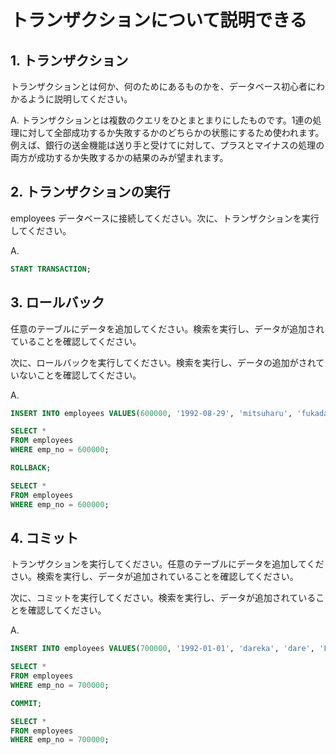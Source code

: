 # トランザクションについて説明できる

## 1. トランザクション

トランザクションとは何か、何のためにあるものかを、データベース初心者にわかるように説明してください。

A. 
トランザクションとは複数のクエリをひとまとまりにしたものです。1連の処理に対して全部成功するか失敗するかのどちらかの状態にするため使われます。
例えば、銀行の送金機能は送り手と受けてに対して、プラスとマイナスの処理の両方が成功するか失敗するかの結果のみが望まれます。

## 2. トランザクションの実行

employees データベースに接続してください。次に、トランザクションを実行してください。

A.

```sql
START TRANSACTION;
```

## 3. ロールバック

任意のテーブルにデータを追加してください。検索を実行し、データが追加されていることを確認してください。

次に、ロールバックを実行してください。検索を実行し、データの追加がされていないことを確認してください。

A.
```sql
INSERT INTO employees VALUES(600000, '1992-08-29', 'mitsuharu', 'fukada', 'M', '9999-01-01');

SELECT *
FROM employees
WHERE emp_no = 600000;

ROLLBACK;

SELECT *
FROM employees
WHERE emp_no = 600000;
```

## 4. コミット

トランザクションを実行してください。任意のテーブルにデータを追加してください。検索を実行し、データが追加されていることを確認してください。

次に、コミットを実行してください。検索を実行し、データが追加されていることを確認してください。

A.
```sql
INSERT INTO employees VALUES(700000, '1992-01-01', 'dareka', 'dare', 'F', '9999-01-01');

SELECT *
FROM employees
WHERE emp_no = 700000;

COMMIT;

SELECT *
FROM employees
WHERE emp_no = 700000;
```
